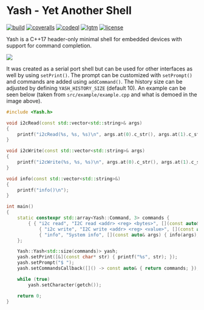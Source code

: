# Yash - Yet Another Shell

[![build](https://github.com/bang-olufsen/yash/actions/workflows/build.yml/badge.svg)](https://github.com/bang-olufsen/yash/actions/workflows/build.yml) [![coveralls](https://coveralls.io/repos/github/bang-olufsen/yash/badge.svg?branch=main)](https://coveralls.io/github/bang-olufsen/yash?branch=main) [![codeql](https://github.com/bang-olufsen/yash/actions/workflows/codeql-analysis.yml/badge.svg)](https://github.com/bang-olufsen/yash/actions/workflows/codeql-analysis.yml) [![lgtm](https://img.shields.io/lgtm/grade/cpp/g/bang-olufsen/yash.svg?logo=lgtm&logoWidth=18)](https://lgtm.com/projects/g/bang-olufsen/yash/context:cpp) [![license](https://img.shields.io/badge/license-MIT_License-blue.svg?style=flat)](LICENSE)

Yash is a C++17 header-only minimal shell for embedded devices with support for command completion.

![](https://raw.githubusercontent.com/bang-olufsen/yash/main/src/example/example.gif)

 It was created as a serial port shell but can be used for other interfaces as well by using `setPrint()`. The prompt can be customized with `setPrompt()` and commands are added using `addCommand()`. The history size can be adjusted by defining `YASH_HISTORY_SIZE` (default 10). An example can be seen below (taken from `src/example/example.cpp` and what is demoed in the image above).

```cpp
#include <Yash.h>

void i2cRead(const std::vector<std::string>& args)
{
    printf("i2cRead(%s, %s, %s)\n", args.at(0).c_str(), args.at(1).c_str(), args.at(2).c_str());
}

void i2cWrite(const std::vector<std::string>& args)
{
    printf("i2cWrite(%s, %s, %s)\n", args.at(0).c_str(), args.at(1).c_str(), args.at(2).c_str());
}

void info(const std::vector<std::string>&)
{
    printf("info()\n");
}

int main()
{
    static constexpr std::array<Yash::Command, 3> commands {
        { { "i2c read", "I2C read <addr> <reg> <bytes>", [](const auto& args) { i2cRead(args); }, 3 },
            { "i2c write", "I2C write <addr> <reg> <value>", [](const auto& args) { i2cWrite(args); }, 3 },
            { "info", "System info", [](const auto& args) { info(args); }, 0 } }
    };

    Yash::Yash<std::size(commands)> yash;
    yash.setPrint([&](const char* str) { printf("%s", str); });
    yash.setPrompt("$ ");
    yash.setCommandsCallback([]() -> const auto& { return commands; });

    while (true)
        yash.setCharacter(getch());

    return 0;
}
```
